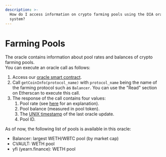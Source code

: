 ```yaml
---
description: >-
  How do I access information on crypto farming pools using the DIA oracle
  system?
---
```


# Farming Pools



The oracle contains information about pool rates and balances of crypto farming pools.   
You can execute an oracle call as follows:

1.  Access our [oracle smart contract](https://etherscan.io/address/0xD47FDf51D61c100C447E2D4747c7126F19fa23Ef).
2. Call `getCoinInfo(protocol_name)` with `protocol_name` being the name of the farming protocol such as  `Balancer`. You can use the "Read" section on Etherscan to execute this call.
3. The response of the call contains four values:
   1. Pool rate \(see [here](https://docs.diadata.org/documentation/methodology/digital-assets/return-rates-in-crypto-farming) for an explanation\).
   2. Pool balance \(measured in pool token\).
   3. The [UNIX timestamp](https://www.unixtimestamp.com/) of the last oracle update.
   4. Pool ID.

As of now, the following list of pools is available in this oracle:  
- Balancer: largest WETH/WBTC pool \(by market cap\)  
- CVAULT: WETH pool  
- yfi \(yearn.finance\): WETH pool


